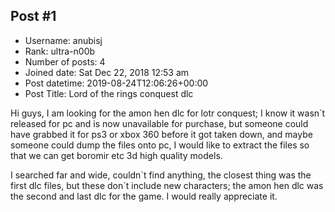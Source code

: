 ## Post #1
- Username: anubisj
- Rank: ultra-n00b
- Number of posts: 4
- Joined date: Sat Dec 22, 2018 12:53 am
- Post datetime: 2019-08-24T12:06:26+00:00
- Post Title: Lord of the rings conquest dlc

Hi guys, I am looking for the amon hen dlc for lotr conquest; I know it wasn´t released for pc and is now unavailable for purchase, but someone could have grabbed it for ps3 or xbox 360 before it got taken down, and maybe someone could dump the files onto pc, I would like to extract the files so that we can get boromir etc 3d high quality models.

I searched far and wide, couldn´t find anything, the closest thing was the first dlc files, but these don´t include new characters; the amon hen dlc was the second and last dlc for the game. I would really appreciate it.
